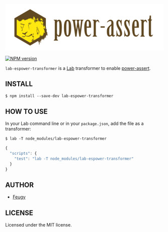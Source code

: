 [![power-assert][power-assert-banner]][power-assert-url]

[![NPM version][npm-image]][npm-url]


`lab-espower-transformer` is a [Lab](https://github.com/hapijs/lab) transformer to enable [power-assert](https://github.com/power-assert-js/power-assert).


INSTALL
---------------------------------------

```
$ npm install --save-dev lab-espower-transformer
```


HOW TO USE
---------------------------------------

In your Lab command line or in your `package.json`, add the file as a transformer:

```
$ lab -T node_modules/lab-espower-transformer
```

```javascript
{
  "scripts": {
    "test": "lab -T node_modules/lab-espower-transformer"
  }
}
```

AUTHOR
---------------------------------------
* [Feugy](node_modules/lab-espower-transformer)


LICENSE
---------------------------------------
Licensed under the MIT license.


[power-assert-url]: https://github.com/power-assert-js/power-assert
[power-assert-banner]: https://raw.githubusercontent.com/power-assert-js/power-assert-js-logo/master/banner/banner-official-fullcolor.png

[npm-url]: https://npmjs.org/package/lab-espower-transformer
[npm-image]: https://badge.fury.io/js/lab-espower-transformer.svg
